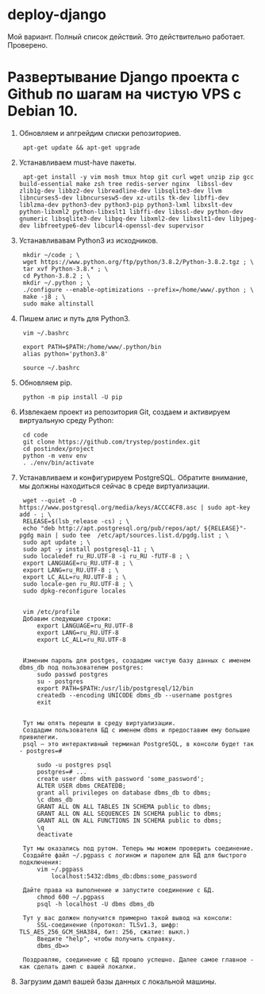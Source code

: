 # deploy-django
Мой вариант. Полный список действий. Это действительно работает. Проверено.

# Развертывание Django проекта c Github по шагам на чистую VPS c Debian 10.

1. Обновляем и апгрейдим списки репозиториев.

        apt-get update && apt-get upgrade

2. Устанавливаем must-have пакеты.

		apt-get install -y vim mosh tmux htop git curl wget unzip zip gcc build-essential make zsh tree redis-server nginx  libssl-dev zlib1g-dev libbz2-dev libreadline-dev libsqlite3-dev llvm libncurses5-dev libncursesw5-dev xz-utils tk-dev libffi-dev liblzma-dev python3-dev python3-pip python3-lxml libxslt-dev python-libxml2 python-libxslt1 libffi-dev libssl-dev python-dev gnumeric libsqlite3-dev libpq-dev libxml2-dev libxslt1-dev libjpeg-dev libfreetype6-dev libcurl4-openssl-dev supervisor

3. Устанавливавам Python3 из исходников.

		mkdir ~/code ; \
		wget https://www.python.org/ftp/python/3.8.2/Python-3.8.2.tgz ; \
		tar xvf Python-3.8.* ; \
		cd Python-3.8.2 ; \
		mkdir ~/.python ; \
		./configure --enable-optimizations --prefix=/home/www/.python ; \
		make -j8 ; \
		sudo make altinstall

4. Пишем алис и путь для Python3.

		vim ~/.bashrc
		
		export PATH=$PATH:/home/www/.python/bin
		alias python='python3.8'
		
		source ~/.bashrc

5. Обновляем pip.

		python -m pip install -U pip

6. Извлекаем проект из репозитория Git, создаем и активируем виртуальную среду Python:

		cd code
		git clone https://github.com/trystep/postindex.git
		cd postindex/project
		python -m venv env
		. ./env/bin/activate
			
7. Устанавливаем и конфигурируем PostgreSQL. Обратите внимание, мы должны находиться сейчас в среде виртуализации.

		wget --quiet -O - https://www.postgresql.org/media/keys/ACCC4CF8.asc | sudo apt-key add - ; \
		RELEASE=$(lsb_release -cs) ; \
		echo "deb http://apt.postgresql.org/pub/repos/apt/ ${RELEASE}"-pgdg main | sudo tee  /etc/apt/sources.list.d/pgdg.list ; \
		sudo apt update ; \
		sudo apt -y install postgresql-11 ; \
		sudo localedef ru_RU.UTF-8 -i ru_RU -fUTF-8 ; \
		export LANGUAGE=ru_RU.UTF-8 ; \
		export LANG=ru_RU.UTF-8 ; \
		export LC_ALL=ru_RU.UTF-8 ; \
		sudo locale-gen ru_RU.UTF-8 ; \
		sudo dpkg-reconfigure locales
		
		
		vim /etc/profile
		Добавим следующие строки:
			export LANGUAGE=ru_RU.UTF-8
			export LANG=ru_RU.UTF-8
			export LC_ALL=ru_RU.UTF-8
		    
		    
		Изменим пароль для postges, создадим чистую базу данных с именем dbms_db под пользователем postgres:
			sudo passwd postgres
			su - postgres
			export PATH=$PATH:/usr/lib/postgresql/12/bin
			createdb --encoding UNICODE dbms_db --username postgres
			exit
		
		
		Тут мы опять перешли в среду виртуализации.
		Создадим пользователя БД с именем dbms и предоставим ему большие привилегии.
		psql — это интерактивный терминал PostgreSQL, в консоли будет так - postgres=#
		
			sudo -u postgres psql
			postgres=# ...
			create user dbms with password 'some_password';
			ALTER USER dbms CREATEDB;
			grant all privileges on database dbms_db to dbms;
			\c dbms_db
			GRANT ALL ON ALL TABLES IN SCHEMA public to dbms;
			GRANT ALL ON ALL SEQUENCES IN SCHEMA public to dbms;
			GRANT ALL ON ALL FUNCTIONS IN SCHEMA public to dbms;
			\q
			deactivate
			
		Тут мы оказались под рутом. Теперь мы можем проверить соединение.
		Создайте файл ~/.pgpass с логином и паролем для БД для быстрого подключения:
			vim ~/.pgpass
				localhost:5432:dbms_db:dbms:some_password
				
		Дайте права на выполнение и запустите соединение с БД.
			chmod 600 ~/.pgpass
			psql -h localhost -U dbms dbms_db
		
		Тут у вас должен получится примерно такой вывод на консоли:
			SSL-соединение (протокол: TLSv1.3, шифр: TLS_AES_256_GCM_SHA384, бит: 256, сжатие: выкл.)
			Введите "help", чтобы получить справку.
			dbms_db=>
			
		Поздравляю, соединение с БД прошло успешно. Далее самое главное - как сделать дамп с вашей локалки.

8. Загрузим дамп вашей базы данных с локальной машины.
		
